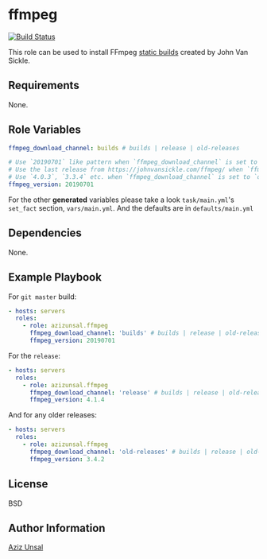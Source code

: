 ffmpeg
=========

[![Build Status](https://travis-ci.com/azizunsal/ansible-ffmpeg.svg?branch=master)](https://travis-ci.com/azizunsal/ansible-ffmpeg)

This role can be used to install FFmpeg [static builds](https://johnvansickle.com/ffmpeg/) created by John Van Sickle.

Requirements
------------

None.

Role Variables
--------------

```yml
ffmpeg_download_channel: builds # builds | release | old-releases

# Use `20190701` like pattern when `ffmpeg_download_channel` is set to `builds`.
# Use the last release from https://johnvansickle.com/ffmpeg/ when `ffmpeg_download_channel` is set to `release`.
# Use `4.0.3`, `3.3.4` etc. when `ffmpeg_download_channel` is set to `old-releases`.
ffmpeg_version: 20190701
```

For the other **generated** variables please take a look `task/main.yml`'s `set_fact` section, `vars/main.yml`. And the defaults are in `defaults/main.yml`

Dependencies
------------

None.

Example Playbook
----------------

For `git master` build:

```yml
- hosts: servers
  roles:
    - role: azizunsal.ffmpeg
      ffmpeg_download_channel: 'builds' # builds | release | old-releases
      ffmpeg_version: 20190701
```

For the `release`:

```yml
- hosts: servers
  roles:
    - role: azizunsal.ffmpeg
      ffmpeg_download_channel: 'release' # builds | release | old-releases
      ffmpeg_version: 4.1.4
```

And for any older releases:

```yml
- hosts: servers
  roles:
    - role: azizunsal.ffmpeg
      ffmpeg_download_channel: 'old-releases' # builds | release | old-releases
      ffmpeg_version: 3.4.2
```

License
-------

BSD

Author Information
------------------

[Aziz Unsal](https://azizunsal.github.io/blog/)
